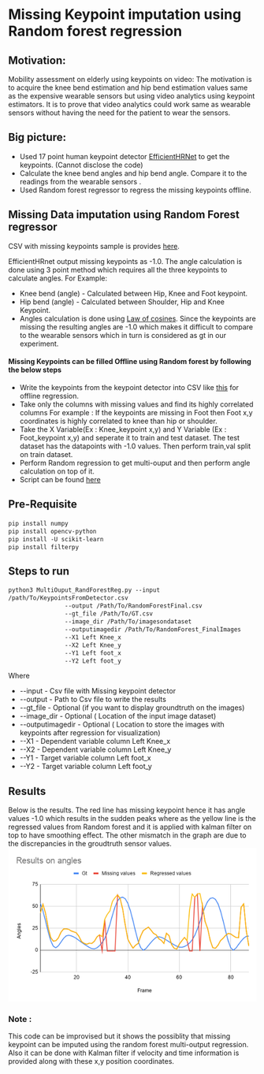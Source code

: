 # Missing Keypoint imputation using Random forest regression

## Motivation:
Mobility assessment on elderly using keypoints on video: 
The motivation is to acquire the knee bend estimation and hip bend estimation values same as the expensive wearable sensors but using video analytics using keypoint estimators. It is to prove that video analytics could work same as wearable sensors without having the need for the patient to wear the sensors. 

## Big picture:
* Used 17 point human keypoint detector [EfficientHRNet](https://arxiv.org/abs/2007.08090]) to get the keypoints. (Cannot disclose the code)
* Calculate the knee bend angles and hip bend angle. Compare it to the readings from the wearable sensors .
* Used Random forest regressor to regress the missing keypoints offline.

## Missing Data imputation using Random Forest regressor

CSV with missing keypoints sample is provides [here](https://github.com/malarsaravanan1991/Missing-Keypoint-imputation-withRandom-forest-regression/blob/main/MissingKeypoints.csv). 

EfficientHRnet output missing keypoints as -1.0. The angle calculation is done using 3 point method which requires all the three keypoints to calculate angles. For Example:
* Knee bend (angle) - Calculated between Hip, Knee and Foot keypoint. 
* Hip bend (angle) - Calculated between Shoulder, Hip and Knee Keypoint.
* Angles calculation is done using [Law of cosines](https://stackoverflow.com/questions/1211212/how-to-calculate-an-angle-from-three-points).
Since the keypoints are missing the resulting angles are -1.0 which makes it difficult to compare to the wearable sensors which in turn is considered as gt in our experiment.

#### Missing Keypoints can be filled Offline using Random forest by following the below steps
  * Write the keypoints from the keypoint detector into CSV like [this](https://github.com/malarsaravanan1991/Missing-Keypoint-imputation-withRandom-forest-regression/blob/main/MissingKeypoints.csv) for offline regression.
  * Take only the columns with missing values and find its highly correlated columns For example : If the keypoints are missing in Foot then Foot x,y coordinates is highly correlated to knee than hip or shoulder.
  * Take the X Variable(Ex : Knee_keypoint x,y) and Y Variable (Ex : Foot_keypoint x,y) and seperate it to train and test dataset. The test dataset has the datapoints with -1.0 values. Then perform train,val split on train dataset.
  * Perform Random regression to get multi-ouput and then perform angle calculation on top of it.
  * Script can be found [here](https://github.com/malarsaravanan1991/Missing-Keypoint-imputation-withRandom-forest-regression/blob/main/MultiOuput_RandForestReg.py)

## Pre-Requisite
```
pip install numpy
pip install opencv-python
pip install -U scikit-learn
pip install filterpy
```

## Steps to run
```
python3 MultiOuput_RandForestReg.py --input /path/To/KeypointsFromDetector.csv
                --output /Path/To/RandomForestFinal.csv                
                --gt_file /Path/To/GT.csv
                --image_dir /Path/To/imagesondataset
                --outputimagedir /Path/To/RandomForest_FinalImages
                --X1 Left Knee_x
                --X2 Left Knee_y
                --Y1 Left foot_x
                --Y2 Left foot_y
 ```
 Where 
 * --input - Csv file with Missing keypoint detector
 * --output - Path to Csv file to write the results
 * --gt_file - Optional (if you want to display groundtruth on the images)
 * --image_dir - Optional ( Location of the input image dataset)
 * --outputimagedir - Optional ( Location to store the images with keypoints after regression for visualization)
 * --X1 - Dependent variable column Left Knee_x
 * --X2 - Dependent variable column Left Knee_y
 * --Y1 - Target variable column Left foot_x
 * --Y2 - Target variable column Left foot_y
 
## Results
Below is the results. The red line has missing keypoint hence it has angle values -1.0 which results in the sudden peaks where as the yellow line is the regressed values from Random forest and it is applied with kalman filter on top to have smoothing effect. The other mismatch in the graph are due to the discrepancies in the groudtruth sensor values. 
![Results](Result_graph.png)

### Note : 
This code can be improvised but it shows the possiblity that missing keypoint can be imputed using the random forest multi-output regression. Also it can be done with Kalman filter if velocity and time information is provided along with these x,y position coordinates.

